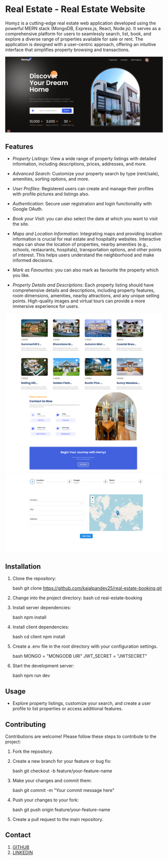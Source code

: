 # Real Estate - Real Estate Website


Homyz is a cutting-edge real estate web application developed using the powerful MERN stack (MongoDB, Express.js, React, Node.js). It serves as a comprehensive platform for users to seamlessly search, list, book, and explore a diverse range of properties available for sale or rent. The application is designed with a user-centric approach, offering an intuitive interface that simplifies property browsing and transactions.


![Screenshot 1](./client/public/Screenshot1.png)

## Features

- *Property Listings*: View a wide range of property listings with detailed information, including descriptions, prices, addresses, and more.

- *Advanced Search*: Customize your property search by type (rent/sale), amenities, sorting options, and more.

- *User Profiles*: Registered users can create and manage their profiles with profile pictures and listings also.

- *Authentication*: Secure user registration and login functionality with Google OAuth.

- *Book your Visit*: you can also select the date at which you want to visit the site.

- *Maps and Location Information*: Integrating maps and providing location information is crucial for real estate and hospitality websites. Interactive maps can show the location of properties, nearby amenities (e.g., schools, restaurants, hospitals), transportation options, and other points of interest. This helps users understand the neighborhood and make informed decisions.

- *Mark as Favourites*: you can also mark as favourite the property which you like.

- *Property Details and Descriptions*: Each property listing should have comprehensive details and descriptions, including property features, room dimensions, amenities, nearby attractions, and any unique selling points. High-quality images and virtual tours can provide a more immersive experience for users.



![Screenshot 1](./client/public/Screenshot2.png)
![Screenshot 1](./client/public/Screenshot3.png)
![Screenshot 1](./client/public/Screenshot4.png)


## Installation

1. Clone the repository:

   bash
   git clone https://github.com/kajalpandey25/real-estate-booking.git
   

2. Change into the project directory:
   bash
   cd real-estate-booking
   
3. Install server dependencies:

   bash
   npm install
   

4. Install client dependencies:

   bash
   cd client
   npm install
   

5. Create a .env file in the root directory with your configuration settings.

   bash
   MONGO = "MONGODB URI"
   JWT_SECRET = "JWTSECRET"
   

6. Start the development server:

   bash
   npm run dev

## Usage

- Explore property listings, customize your search, and create a user profile to list properties or access additional features.

## Contributing

Contributions are welcome! Please follow these steps to contribute to the project:

1. Fork the repository.
2. Create a new branch for your feature or bug fix:

   bash
   git checkout -b feature/your-feature-name
   

3. Make your changes and commit them:

   bash
   git commit -m "Your commit message here"
   

4. Push your changes to your fork:

   bash
   git push origin feature/your-feature-name
   

5. Create a pull request to the main repository.

## Contact

1. [GITHUB](https://github.com/kajalpandey25)
2. [LINKEDIN](https://www.linkedin.com/in//kajal-pandey-08b312260/)
